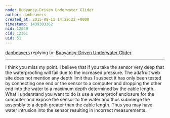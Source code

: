 ```yaml
---
node: Buoyancy-Driven Underwater Glider
author: danbeavers
created_at: 2015-08-11 14:29:22 +0000
timestamp: 1439303362
nid: 12049
cid: 12361
uid: 51
---
```




[danbeavers](../profile/danbeavers) replying to: [Buoyancy-Driven Underwater Glider](../notes/ajawitz/07-11-2015/buoyancy-driven-underwater-glider)

----
I think you miss my point.  I believe that if you take the sensor very deep that the waterproofing will fail due to the increased pressure.  The adafruit web site does not mention any depth limit thus I suspect it has only been tested by connecting one end or the sensor to a computer and dropping the other end into the water to a maximum depth determined by the cable length.  What I understand you want to do is use a waterproof enclosure for the computer and expose the sensor to the water and thus submerge the assembly to a depth greater than the cable length.  Thus you may have water intrusion into the sensor resulting in incorrect measurements.